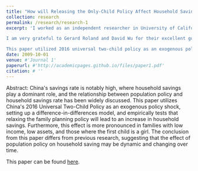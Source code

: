 ```yaml
---
title: "How will Releasing the Only-Child Policy Affect Household Saving in China?"
collection: research
permalink: /research/research-1
excerpt: 'I worked as an independent researcher in University of California to conduct this research (Aug 2023 - Dec 2023).  

I am very grateful to Gerard Roland and David Wu for their excellent guidance.  

This paper utilized 2016 universal two-child policy as an exogenous policy shock to investigate changes in household saving rates. I constructed a panel using original CFPS datasets from 2012 to 2018 and applied the DID methodology. The main conclusion is that the relaxation of OCP resulted in a 5.5% increase in the household savings rate, which was different from existing studies. By conducting heterogeneity tests, it was revealed that the policy had substantial impact on low-income groups and almost no effect on high-income groups, suggesting the potential mechanism of the policy’s effect lay in families saving in preparation for future childbirth.'
date: 2009-10-01
venue: #'Journal 1'
paperurl: #'http://academicpages.github.io/files/paper1.pdf'
citation: # ''
---
```


Abstract:
China's savings rate is notably high, where household savings play a dominant role, and the relationship between population policy and household savings rate has been widely discussed. This paper utilizes China's 2016 Universal Two-Child Policy as an exogenous policy shock, setting up a difference-in-differences model, and empirically tests that relaxing the family planning policy will lead to an increase in household savings. Furthermore, this effect is more pronounced in families with low income, low assets, and those where the first child is a girl. The conclusion from this paper differs from previous research, suggesting that the effect of population policy on household saving may be dynamic and changing over time.

This paper can be found [here](../assets/OCP.pdf).